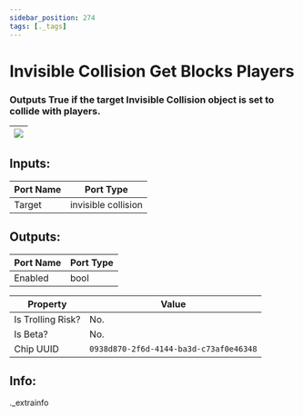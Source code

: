 ```yaml
---
sidebar_position: 274
tags: [._tags]
---
```


# Invisible Collision Get Blocks Players


### Outputs True if the target Invisible Collision object is set to collide with players.

| ![](https://images-ext-2.discordapp.net/external/MPmIaQzlEPmgGWlgi-WxBBXt0Bjv_zWPkg1y1f_sy3s/https/www.recroomcircuits.com/image/circuit/absolute-value?width=206&height=108) |
|-----|

## Inputs:
| Port Name | Port Type |
|-----------|-----------|
| Target | invisible collision |

## Outputs:
| Port Name | Port Type |
|-----------|-----------|
| Enabled | bool | 

| Property  | Value |
|-------------------|-----------|
| Is Trolling Risk? | No. |
| Is Beta? | No. |
| Chip UUID | `0938d870-2f6d-4144-ba3d-c73af0e46348` |

## Info:
._extrainfo